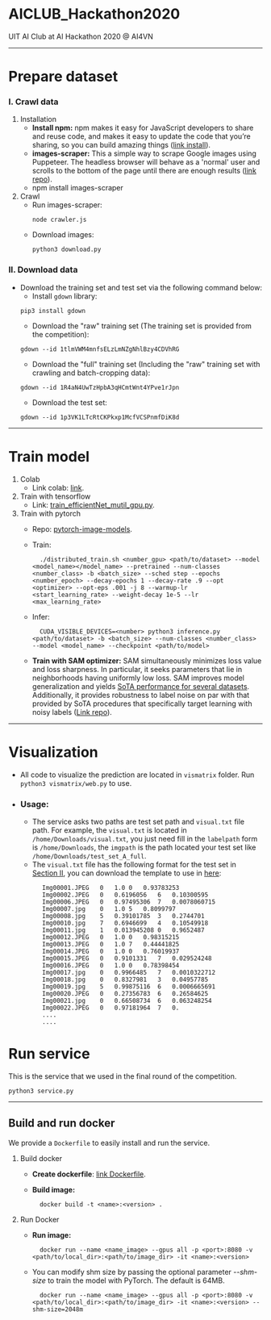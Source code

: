 # AICLUB_Hackathon2020

UIT AI Club at AI Hackathon 2020 @ AI4VN

---

# Prepare dataset
### I. Crawl data
1. Installation
    - **Install npm:** npm makes it easy for JavaScript developers to share and reuse code, and makes it easy to update the code that you’re sharing, so you can build amazing things ([link install](https://www.npmjs.com/get-npm)).  
    - **images-scraper:** This a simple way to scrape Google images using Puppeteer. The headless browser will behave as a 'normal' user and scrolls to the bottom of the page until there are enough results ([link repo](https://github.com/pevers/images-scraper)).  
    - npm install images-scraper  
2. Crawl
    - Run images-scraper:
        ```
        node crawler.js
        ```
    - Download images:
        ```
        python3 download.py
        ```
### II. Download data 
- Download the training set and test set via the following command below:      
  - Install ```gdown``` library:  
  ```
  pip3 install gdown
  ```
  - Download the "raw" training set (The training set is provided from the competition):
  ```
  gdown --id 1tlmVWM4mnfsELzLmNZgNhlBzy4CDVhRG
  ```
  - Download the "full" training set (Including the "raw" training set with crawling and batch-cropping data):
  ```
  gdown --id 1R4aN4UwTzHpbA3qHCmtWnt4YPve1rJpn
  ```
  - Download the test set: 
  ```
  gdown --id 1p3VK1LTcRtCKPkxp1McfVCSPnmfDiK8d
  ```

---
# Train model
1. Colab
    - Link colab: [link](https://github.com/anhquan075/AI_Hackathon2020/blob/master/src/train_model/train_model.ipynb).  
2. Train with tensorflow
    - Link: [train_efficientNet_mutil_gpu.py](https://github.com/anhquan075/AI_Hackathon2020/blob/master/src/train_model/train_efficientNet_mutil_gpu.py).
3. Train with pytorch
    - Repo: [pytorch-image-models](https://github.com/rwightman/pytorch-image-models).
    - Train:
    
            ./distributed_train.sh <number_gpu> <path/to/dataset> --model <model_name></model_name> --pretrained --num-classes <number_class> -b <batch_size> --sched step --epochs <number_epoch> --decay-epochs 1 --decay-rate .9 --opt <optimizer> --opt-eps .001 -j 8 --warmup-lr <start_learning_rate> --weight-decay 1e-5 --lr <max_learning_rate>
    - Infer:

            CUDA_VISIBLE_DEVICES=<number> python3 inference.py <path/to/dataset> -b <batch_size> --num-classes <number_class> --model <model_name> --checkpoint <path/to/model>
    - **Train with SAM optimizer:** SAM simultaneously minimizes loss value and loss sharpness. In particular, it seeks parameters that lie in neighborhoods having uniformly low loss. SAM improves model generalization and yields [SoTA performance for several datasets](https://arxiv.org/pdf/2010.01412v1.pdf). Additionally, it provides robustness to label noise on par with that provided by SoTA procedures that specifically target learning with noisy labels ([Link repo](https://github.com/davda54/sam)).

---
# Visualization 
- All code to visualize the prediction are located in ```vismatrix``` folder. Run ```python3 vismatrix/web.py``` to use.
- ### Usage:
  - The service asks two paths are test set path and ```visual.txt``` file path. For example, the ```visual.txt``` is located in ```/home/Downloads/visual.txt```, you just need fill in the ```labelpath``` form is ```/home/Downloads```, the ```imgpath``` is the path located your test set like ```/home/Downloads/test_set_A_full```.
  - The ```visual.txt``` file has the following format for the test set in [Section II](#ii-download-data), you can download the template to use in [here](https://drive.google.com/file/d/16HhcDE-hDmHB8jJIsHHCNyxJ9wJt1dRC/view?usp=sharing):
  
  ```
        Img00001.JPEG	0	1.0	0	0.93783253
        Img00002.JPEG	0	0.6196056	6	0.10300595
        Img00006.JPEG	0	0.97495306	7	0.0078060715
        Img00007.jpg	0	1.0	5	0.8099797
        Img00008.jpg	5	0.39101785	3	0.2744701
        Img00010.jpg	7	0.6946699	4	0.10549918
        Img00011.jpg	1	0.013945208	0	0.9652487
        Img00012.JPEG	0	1.0	0	0.98315215
        Img00013.JPEG	0	1.0	7	0.44441825
        Img00014.JPEG	0	1.0	0	0.76019937
        Img00015.JPEG	0	0.9101331	7	0.029524248
        Img00016.JPEG	0	1.0	0	0.78398454
        Img00017.jpg	0	0.9966485	7	0.0010322712
        Img00018.jpg	0	0.8327981	3	0.04957785
        Img00019.jpg	5	0.99875116	6	0.0006665691
        Img00020.JPEG	0	0.27356783	6	0.26584625
        Img00021.jpg	0	0.66508734	6	0.063248254
        Img00022.JPEG	0	0.97181964	7	0.
        ....
        ....
  ```


# Run service
This is the service that we used in the final round of the competition. 
```
python3 service.py
```
---

## Build and run docker
We provide a ```Dockerfile``` to easily install and run the service.
1. Build docker
    - **Create dockerfile**: [link Dockerfile](https://github.com/anhquan075/AI_Hackathon2020/blob/master/Dockerfile).
    - **Build image:**

            docker build -t <name>:<version> .

2. Run Docker

    - **Run image:**

            docker run --name <name_image> --gpus all -p <port>:8080 -v <path/to/local_dir>:<path/to/image_dir> -it <name>:<version> 

    - You can modify shm size by passing the optional parameter *--shm-size* to train the model with PyTorch. The default is 64MB.

            docker run --name <name_image> --gpus all -p <port>:8080 -v <path/to/local_dir>:<path/to/image_dir> -it <name>:<version> --shm-size=2048m